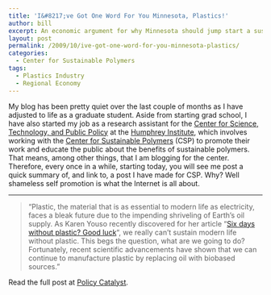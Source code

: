 ```yaml
---
title: 'I&#8217;ve Got One Word For You Minnesota, Plastics!'
author: bill
excerpt: An economic argument for why Minnesota should jump start a sustainable polymers industry.
layout: post
permalink: /2009/10/ive-got-one-word-for-you-minnesota-plastics/
categories:
  - Center for Sustainable Polymers
tags:
  - Plastics Industry
  - Regional Economy
---
```

My blog has been pretty quiet over the last couple of months as I have adjusted to life as a graduate student. Aside from starting grad school, I have also started my job as a research assistant for the <a href="http://www.hhh.umn.edu/centers/stpp/index.php" target="_blank">Center for Science, Technology, and Public Policy</a> at the <a href="http://www.hhh.umn.edu/index.php" target="_blank">Humphrey Institute</a>, which involves working with the <a href="http://www.chem.umn.edu/csp/" target="_blank">Center for Sustainable Polymers</a> (CSP) to promote their work and educate the public about the benefits of sustainable polymers. That means, among other things, that I am blogging for the center. Therefore, every once in a while, starting today, you will see me post a quick summary of, and link to, a post I have made for CSP. Why? Well shameless self promotion is what the Internet is all about.

<hr size="2" />

> &#8220;Plastic, the material that is as essential to modern life as electricity, faces a bleak future due to the impending shriveling of Earth&#8217;s oil supply. As Karen Youso recently discovered for her article &#8220;[Six days without plastic? Good luck][1]&#8220;, we really can&#8217;t sustain modern life without plastic. This begs the question, what are we going to do? Fortunately, recent scientific advancements have shown that we can continue to manufacture plastic by replacing oil with biobased sources.&#8221;

Read the full post at <a href="http://blog.lib.umn.edu/cstpp/policycatalyst/2009/10/ive_got_one_word_for_you_minne.php" target="_blank">Policy Catalyst</a>.

 [1]: http://www.startribune.com/lifestyle/59033887.html?elr=KArks8ch3EiaiUech3EiaiUiD3aPc:_Yyc:aUHDYaGEP7eyckcUr